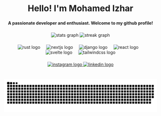 <h1 align="center">Hello! I'm Mohamed Izhar</h1>

###

<h4 align="center">A passionate developer and enthusiast. Welcome to my github profile!</h4>

###

<div align="center">
  <img src="https://github-readme-stats.vercel.app/api?username=izharxyz&hide_title=false&hide_rank=true&show_icons=true&include_all_commits=true&count_private=true&disable_animations=false&theme=merko&locale=en&hide_border=true&custom_title=Stats" height="169" alt="stats graph"  />
  <img src="https://streak-stats.demolab.com?user=izharxyz&locale=en&mode=daily&theme=merko&hide_border=true&border_radius=5" height="169" alt="streak graph"  />
</div>

###

<div align="center">
  <img src="https://img.shields.io/badge/Rust-000000?logo=rust&logoColor=white&style=for-the-badge" height="48" alt="rust logo"  />
  <img width="12" />
  <img src="https://img.shields.io/badge/Next.js-000000?logo=nextdotjs&logoColor=white&style=for-the-badge" height="48" alt="nextjs logo"  />
  <img width="12" />
  <img src="https://img.shields.io/badge/Django-092E20?logo=django&logoColor=white&style=for-the-badge" height="48" alt="django logo"  />
  <img width="12" />
  <img src="https://img.shields.io/badge/React-61DAFB?logo=react&logoColor=black&style=for-the-badge" height="48" alt="react logo"  />
  <img width="12" />
  <img src="https://img.shields.io/badge/Svelte-FF3E00?logo=svelte&logoColor=white&style=for-the-badge" height="48" alt="svelte logo"  />
  <img width="12" />
  <img src="https://img.shields.io/badge/Tailwind CSS-06B6D4?logo=tailwindcss&logoColor=black&style=for-the-badge" height="48" alt="tailwindcss logo"  />
</div>

###

<div align="center">
  <a href="https://www.instagram.com/retarded_rabbitt" target="_blank">
    <img src="https://img.shields.io/static/v1?message=Instagram&logo=instagram&label=&color=E4405F&logoColor=white&labelColor=&style=for-the-badge" height="40" alt="instagram logo"  />
  </a>
  <a href="https://www.linkedin.com/in/izharmohamed" target="_blank">
    <img src="https://img.shields.io/static/v1?message=LinkedIn&logo=linkedin&label=&color=0077B5&logoColor=white&labelColor=&style=for-the-badge" height="40" alt="linkedin logo"  />
  </a>
</div>

###

<br clear="both">

<img src="https://raw.githubusercontent.com/izharxyz/izharxyz/output/snake.svg" alt="Snake animation" />

###

